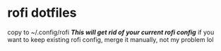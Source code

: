 # rofi dotfiles
copy to ~/.config/rofi
***This will get rid of your current rofi config***
if you want to keep existing rofi config, merge it manually, not my problem lol
